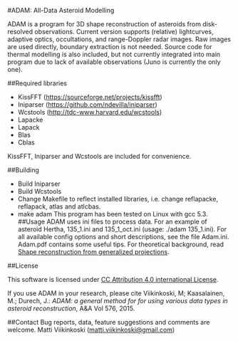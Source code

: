 #ADAM: All-Data Asteroid Modelling

ADAM is a program for 3D shape reconstruction of asteroids from disk-resolved observations. Current version supports (relative) lightcurves, adaptive optics, occultations, and range-Doppler radar images. Raw images are used directly, boundary extraction is not needed. Source code for thermal modelling is also included, but not currently integrated into main program due to lack of available observations (Juno is currently the only one).

##Required libraries
- KissFFT (https://sourceforge.net/projects/kissfft)
- Iniparser (https://github.com/ndevilla/iniparser)
- Wcstools (http://tdc-www.harvard.edu/wcstools)
- Lapacke
- Lapack
- Blas
- Cblas

KissFFT, Iniparser and Wcstools are included for convenience.

##Building
- Build Iniparser
- Build Wcstools
- Change Makefile to reflect installed libraries, i.e. change reflapacke, reflapack, atlas and atlcbas.
- make adam
This program has been tested on Linux with gcc 5.3.
##Usage
ADAM uses ini files to process data. For an example of asteroid Hertha, 135_1.ini and 135_1_oct.ini (usage: ./adam 135_1.ini). For all available config options and short descriptions, see the file Adam.ini.
Adam.pdf contains some useful tips. For theoretical background, read [Shape reconstruction from generalized projections](http://urn.fi/URN:ISBN:978-952-15-3673-1).

##License

This software is licensed under [CC Attribution 4.0 international License](https://creativecommons.org/licenses/by/4.0/legalcode).

If you use ADAM in your research, please cite
Viikinkoski, M; Kaasalainen, M.; Durech, J.: *ADAM: a general method for for using various data types in asteroid reconstruction*, A&A Vol 576, 2015.

##Contact
Bug reports, data, feature suggestions and comments are welcome.
Matti Viikinkoski (matti.viikinkoski@gmail.com)
